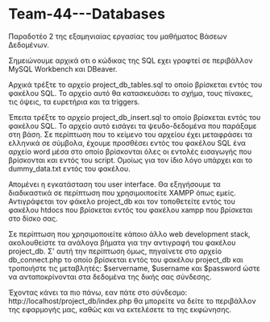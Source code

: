 # Team-44---Databases
Παραδοτέο 2 της εξαμηνιαίας εργασίας του μαθήματος Βάσεων Δεδομένων.

Σημειώνουμε αρχικά οτι ο κώδικας της SQL εχει γραφτεί σε περιβάλλον MySQL Workbench και DBeaver.

Αρχικά τρέξτε το αρχείο project_db_tables.sql το οποίο βρίσκεται εντός του φακέλου SQL. Το αρχείο αυτό θα κατασκευάσει το σχήμα, τους πίνακες, τις όψεις, τα ευρετήρια και τα triggers. 

Έπειτα τρέξτε το αρχείο project_db_insert.sql το οποίο βρίσκεται εντός του φακέλου SQL. Το αρχείο αυτό εισάγει τα ψευδο-δεδομένα που παράξαμε στη βάση. Σε περίπτωση που το κείμενο του αρχείου έχει μεταφράσει τα ελληνικά σε σύμβολα, έχουμε προσθέσει εντός του φακέλου SQL ένα αρχείο word μέσα στο οποίο βρίσκονται όλες οι εντολές εισαγωγής που βρίσκονται και εντός του script. Ομοίως για τον ίδιο λόγο υπάρχει και το dummy_data.txt εντός του φακέλου. 

Απομένει η εγκατάσταση του user interface. Θα εξηγήσουμε τα διαδικαστικά σε περίπτωση που χρησιμοιποείτε XAMPP όπως εμείς. Αντιγράφεται τον φάκελο project_db και τον τοποθετείτε εντός του φακέλου htdocs που βρίσκεται εντός του φακέλου xampp που βρίσκεται στο δίσκο σας. 

Σε περίπτωση που χρησιμοποιείτε κάποιο άλλο web development stack, ακολουθείστε τα ανάλογα βήματα για την αντιγραφή του φακέλου project_db. Σ' αυτή την περίπτωση όμως, πηγαίνετε στο αρχείο db_connect.php το οποίο βρίσκεται εντός του φακέλου project_db και τροποιήστε τις μεταβλητές: $servername, $username και $password ώστε να ανταποκρίνονται στα δεδομένα της δικής σας σύνδεσης.

Έχοντας κάνει τα πιο πάνω, εαν πάτε στο σύνδεσμο: http://localhost/project_db/index.php θα μπορείτε να δείτε το περιβάλλον της εφαρμογής μας, καθώς και να εκτελέσετε τα της εκφώνησης.
